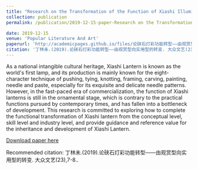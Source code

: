 ```yaml
---
title: "Research on the Transformation of the Function of Xiashi Illumination: the Transformation from Ornamental to Practical / 论硖石灯彩功能转型——由观赏型向实用型的转变"
collection: publication
permalink: /publication/2019-12-15-paper-Research on the Transformation of the Function of Xiashi Illumination: the Transformation from Ornamental to Practical-number-1

date: 2019-12-15 
venue: 'Popular Literature And Art'
paperurl: 'http://academicpages.github.io/files/论硖石灯彩功能转型——由观赏型向实用型的转变.pdf'
citation: '丁林未.(2019).论硖石灯彩功能转型——由观赏型向实用型的转变. 大众文艺(23),7-8.'
---
```

As a national intangible cultural heritage, Xiashi Lantern is known as the world's first lamp, and its production is mainly known for the eight-character technique of pushing, tying, knotting, framing, carving, painting, needle and paste, especially for its exquisite and delicate needle patterns. However, in the fast-paced era of commercialization, the function of Xiashi lanterns is still in the ornamental stage, which is contrary to the practical functions pursued by contemporary times, and has fallen into a bottleneck of development. This research is committed to exploring how to complete the functional transformation of Xiashi lantern from the conceptual level, skill level and industry level, and provide guidance and reference value for the inheritance and development of Xiashi Lantern.

[Download paper here](http://academicpages.github.io/files/论硖石灯彩功能转型——由观赏型向实用型的转变.pdf)

Recommended citation: 丁林未.(2019).论硖石灯彩功能转型——由观赏型向实用型的转变. 大众文艺(23),7-8..
